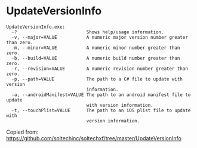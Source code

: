 # UpdateVersionInfo

    UpdateVersionInfo.exe:
      -?                          Shows help/usage information.
      -v, --major=VALUE           A numeric major version number greater than zero.
      -m, --minor=VALUE           A numeric minor number greater than zero.
      -b, --build=VALUE           A numeric build number greater than zero.
      -r, --revision=VALUE        A numeric revision number greater than zero.
      -p, --path=VALUE            The path to a C# file to update with version
                                  information.
      -a, --androidManifest=VALUE The path to an android manifest file to update
                                  with version information.
      -t, --touchPlist=VALUE      The path to an iOS plist file to update with
                                  version information.

Copied from: https://github.com/soltechinc/soltechxf/tree/master/UpdateVersionInfo
